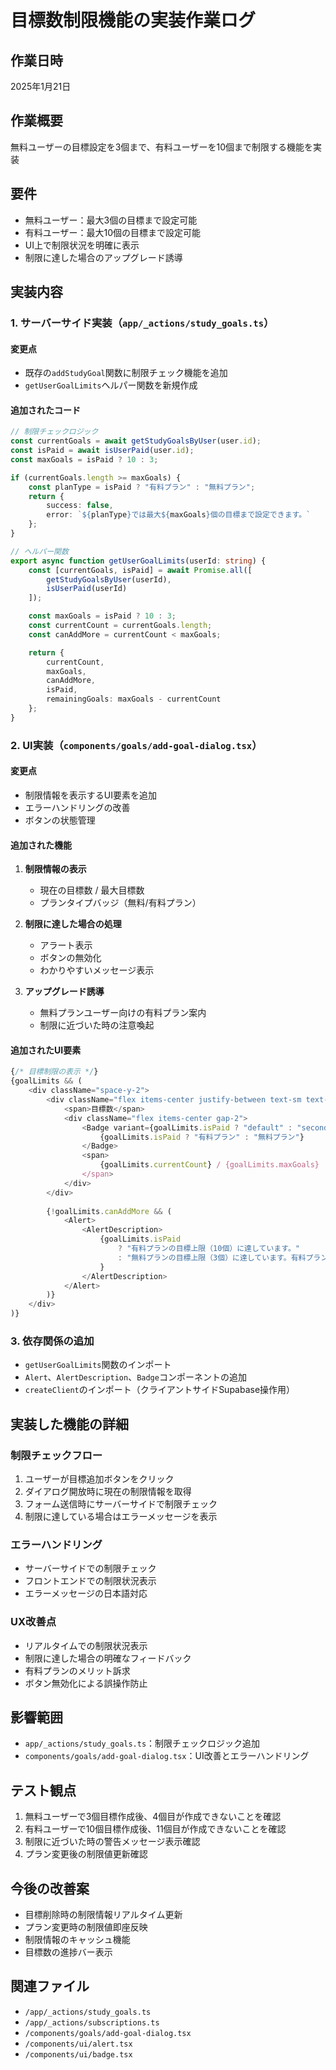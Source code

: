 # 目標数制限機能の実装作業ログ

## 作業日時
2025年1月21日

## 作業概要
無料ユーザーの目標設定を3個まで、有料ユーザーを10個まで制限する機能を実装

## 要件
- 無料ユーザー：最大3個の目標まで設定可能
- 有料ユーザー：最大10個の目標まで設定可能
- UI上で制限状況を明確に表示
- 制限に達した場合のアップグレード誘導

## 実装内容

### 1. サーバーサイド実装（`app/_actions/study_goals.ts`）

#### 変更点
- 既存の`addStudyGoal`関数に制限チェック機能を追加
- `getUserGoalLimits`ヘルパー関数を新規作成

#### 追加されたコード
```typescript
// 制限チェックロジック
const currentGoals = await getStudyGoalsByUser(user.id);
const isPaid = await isUserPaid(user.id);
const maxGoals = isPaid ? 10 : 3;

if (currentGoals.length >= maxGoals) {
    const planType = isPaid ? "有料プラン" : "無料プラン";
    return { 
        success: false, 
        error: `${planType}では最大${maxGoals}個の目標まで設定できます。` 
    };
}

// ヘルパー関数
export async function getUserGoalLimits(userId: string) {
    const [currentGoals, isPaid] = await Promise.all([
        getStudyGoalsByUser(userId),
        isUserPaid(userId)
    ]);

    const maxGoals = isPaid ? 10 : 3;
    const currentCount = currentGoals.length;
    const canAddMore = currentCount < maxGoals;

    return {
        currentCount,
        maxGoals,
        canAddMore,
        isPaid,
        remainingGoals: maxGoals - currentCount
    };
}
```

### 2. UI実装（`components/goals/add-goal-dialog.tsx`）

#### 変更点
- 制限情報を表示するUI要素を追加
- エラーハンドリングの改善
- ボタンの状態管理

#### 追加された機能
1. **制限情報の表示**
   - 現在の目標数 / 最大目標数
   - プランタイプバッジ（無料/有料プラン）

2. **制限に達した場合の処理**
   - アラート表示
   - ボタンの無効化
   - わかりやすいメッセージ表示

3. **アップグレード誘導**
   - 無料プランユーザー向けの有料プラン案内
   - 制限に近づいた時の注意喚起

#### 追加されたUI要素
```typescript
{/* 目標制限の表示 */}
{goalLimits && (
    <div className="space-y-2">
        <div className="flex items-center justify-between text-sm text-muted-foreground">
            <span>目標数</span>
            <div className="flex items-center gap-2">
                <Badge variant={goalLimits.isPaid ? "default" : "secondary"}>
                    {goalLimits.isPaid ? "有料プラン" : "無料プラン"}
                </Badge>
                <span>
                    {goalLimits.currentCount} / {goalLimits.maxGoals}
                </span>
            </div>
        </div>
        
        {!goalLimits.canAddMore && (
            <Alert>
                <AlertDescription>
                    {goalLimits.isPaid 
                        ? "有料プランの目標上限（10個）に達しています。"
                        : "無料プランの目標上限（3個）に達しています。有料プランにアップグレードすると10個まで設定できます。"
                    }
                </AlertDescription>
            </Alert>
        )}
    </div>
)}
```

### 3. 依存関係の追加
- `getUserGoalLimits`関数のインポート
- `Alert`、`AlertDescription`、`Badge`コンポーネントの追加
- `createClient`のインポート（クライアントサイドSupabase操作用）

## 実装した機能の詳細

### 制限チェックフロー
1. ユーザーが目標追加ボタンをクリック
2. ダイアログ開放時に現在の制限情報を取得
3. フォーム送信時にサーバーサイドで制限チェック
4. 制限に達している場合はエラーメッセージを表示

### エラーハンドリング
- サーバーサイドでの制限チェック
- フロントエンドでの制限状況表示
- エラーメッセージの日本語対応

### UX改善点
- リアルタイムでの制限状況表示
- 制限に達した場合の明確なフィードバック
- 有料プランのメリット訴求
- ボタン無効化による誤操作防止

## 影響範囲
- `app/_actions/study_goals.ts`：制限チェックロジック追加
- `components/goals/add-goal-dialog.tsx`：UI改善とエラーハンドリング

## テスト観点
1. 無料ユーザーで3個目標作成後、4個目が作成できないことを確認
2. 有料ユーザーで10個目標作成後、11個目が作成できないことを確認
3. 制限に近づいた時の警告メッセージ表示確認
4. プラン変更後の制限値更新確認

## 今後の改善案
- 目標削除時の制限情報リアルタイム更新
- プラン変更時の制限値即座反映
- 制限情報のキャッシュ機能
- 目標数の進捗バー表示

## 関連ファイル
- `/app/_actions/study_goals.ts`
- `/app/_actions/subscriptions.ts`
- `/components/goals/add-goal-dialog.tsx`
- `/components/ui/alert.tsx`
- `/components/ui/badge.tsx`